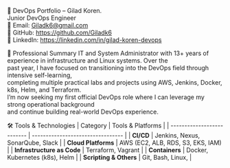💼 DevOps Portfolio – Gilad Koren.  
Junior DevOps Engineer  
📧 Email: Giladk6@gmail.com  
🔗 GitHub: https://github.com/Giladk6  
🔗 LinkedIn: https://linkedin.com/in/gilad-koren-devops  
  
  
🧾 Professional Summary
IT and System Administrator with 13+ years of experience in infrastructure and Linux systems. Over the  
past year, I have focused on transitioning into the DevOps field through intensive self-learning,  
completing multiple practical labs and projects using AWS, Jenkins, Docker, k8s, Helm, and Terraform.  
I’m now seeking my first official DevOps role where I can leverage my strong operational background  
and continue building real-world DevOps experience.  
    

🛠 Tools & Technologies
| Category                   | Tools & Platforms                 |
| -------------------------- | --------------------------------- |
| **CI/CD**                  | Jenkins, Nexus, SonarQube, Slack  |
| **Cloud Platforms**        | AWS (EC2, ALB, RDS, S3, EKS, IAM) |
| **Infrastructure as Code** | Terraform, Vagrant                |
| **Containers**             | Docker, Kubernetes (k8s), Helm    |
| **Scripting & Others**     | Git, Bash, Linux,                 |


    
